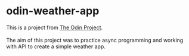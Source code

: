 # odin-weather-app
This is a project from [The Odin Project](https://www.theodinproject.com/lessons/node-path-javascript-weather-app).
<br>
<br>
The aim of this project was to practice async programming and working with API to create a simple weather app.
